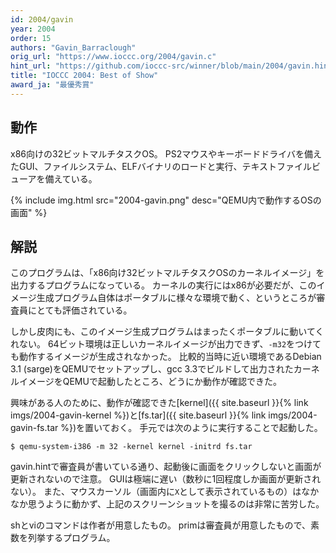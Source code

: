 ```yaml
---
id: 2004/gavin
year: 2004
order: 15
authors: "Gavin_Barraclough"
orig_url: "https://www.ioccc.org/2004/gavin.c"
hint_url: "https://github.com/ioccc-src/winner/blob/main/2004/gavin.hint"
title: "IOCCC 2004: Best of Show"
award_ja: "最優秀賞"
---
```


## 動作

x86向けの32ビットマルチタスクOS。
PS2マウスやキーボードドライバを備えたGUI、ファイルシステム、ELFバイナリのロードと実行、テキストファイルビューアを備えている。

{% include img.html src="2004-gavin.png" desc="QEMU内で動作するOSの画面" %}

## 解説

このプログラムは、「x86向け32ビットマルチタスクOSのカーネルイメージ」を出力するプログラムになっている。
カーネルの実行にはx86が必要だが、このイメージ生成プログラム自体はポータブルに様々な環境で動く、というところが審査員にとても評価されている。

しかし皮肉にも、このイメージ生成プログラムはまったくポータブルに動いてくれない。
64ビット環境は正しいカーネルイメージが出力できず、`-m32`をつけても動作するイメージが生成されなかった。
比較的当時に近い環境であるDebian 3.1 (sarge)をQEMUでセットアップし、gcc 3.3でビルドして出力されたカーネルイメージをQEMUで起動したところ、どうにか動作が確認できた。

興味がある人のために、動作が確認できた[kernel]({{ site.baseurl }}{% link imgs/2004-gavin-kernel %})と[fs.tar]({{ site.baseurl }}{% link imgs/2004-gavin-fs.tar %})を置いておく。
手元では次のように実行することで起動した。

```
$ qemu-system-i386 -m 32 -kernel kernel -initrd fs.tar
```

gavin.hintで審査員が書いている通り、起動後に画面をクリックしないと画面が更新されないので注意。
GUIは極端に遅い（数秒に1回程度しか画面が更新されない）。
また、マウスカーソル（画面内に`X`として表示されているもの）はなかなか思うように動かず、上記のスクリーンショットを撮るのは非常に苦労した。

shとviのコマンドは作者が用意したもの。
primは審査員が用意したもので、素数を列挙するプログラム。
